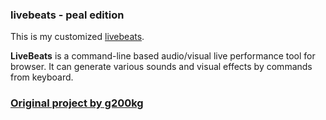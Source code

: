 ### livebeats - peal edition
This is my customized [livebeats](https://www.peal.space/livebeats/).

<b>LiveBeats</b> is a command-line based audio/visual live performance tool for browser. It can generate various sounds and visual effects by commands from keyboard.

### [Original project by g200kg](https://g200kg.github.io/LiveBeats/)